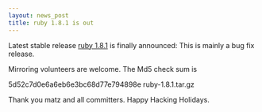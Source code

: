 ```yaml
---
layout: news_post
title: ruby 1.8.1 is out
---
```


Latest stable release [ruby 1.8.1][1] is finally announced: This is
mainly a bug fix release.

Mirroring volunteers are welcome. The Md5 check sum is

5d52c7d0e6a6eb6e3bc68d77e794898e ruby-1.8.1.tar.gz

Thank you matz and all committers. Happy Hacking Holidays.

[1]: http://www.ruby-lang.org/cgi-bin/download-1.8.1.mrb 
